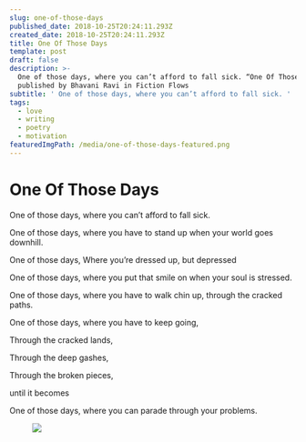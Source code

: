 ```yaml
---
slug: one-of-those-days
published_date: 2018-10-25T20:24:11.293Z
created_date: 2018-10-25T20:24:11.293Z
title: One Of Those Days
template: post
draft: false
description: >-
  One of those days, where you can’t afford to fall sick. “One Of Those Days” is
  published by Bhavani Ravi in Fiction Flows
subtitle: ' One of those days, where you can’t afford to fall sick. '
tags:
  - love
  - writing
  - poetry
  - motivation
featuredImgPath: /media/one-of-those-days-featured.png
---
```

# One Of Those Days

One of those days, where you can’t afford to fall sick.

One of those days, where you have to stand up when your world goes downhill.

One of those days, Where you’re dressed up, but depressed

One of those days, where you put that smile on when your soul is stressed.

One of those days, where you have to walk chin up, through the cracked paths.

One of those days, where you have to keep going,

Through the cracked lands,

Through the deep gashes,

Through the broken pieces,

until it becomes

One of those days, where you can parade through your problems.

<figure>

![](/media/one-of-those-days-featured.png)

</figure>


